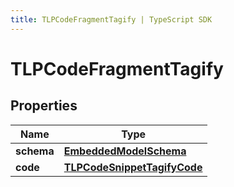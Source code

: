 ```yaml
---
title: TLPCodeFragmentTagify | TypeScript SDK
---
```



# TLPCodeFragmentTagify


## Properties

Name | Type
------------ | -------------
**schema** | [**EmbeddedModelSchema**](EmbeddedModelSchema)
**code** | [**TLPCodeSnippetTagifyCode**](TLPCodeSnippetTagifyCode)


